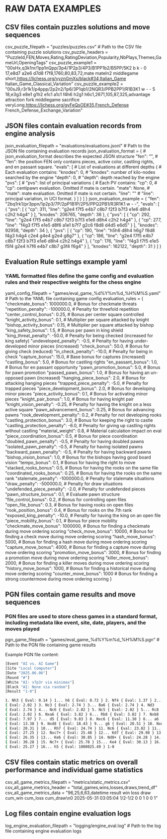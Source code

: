 ﻿# RAW DATA EXAMPLES

## CSV files contain puzzles solutions and move sequences

csv_puzzle_filepath = "puzzles/puzzles.csv"  # Path to the CSV file containing puzzle solutions
csv_puzzle_headers = "PuzzleId,FEN,Moves,Rating,RatingDeviation,Popularity,NbPlays,Themes,GameUrl,OpeningTags"
csv_puzzle_example1 = "00sHx,q3k1nr/1pp1nQpp/3p4/1P2p3/4P3/B1PP1b2/B5PP/5K2 b k - 0 17,e8d7 a2e6 d7d8 f7f8,1760,80,83,72,mate mateIn2 middlegame short,https://lichess.org/yyznGmXs/black#34,Italian_Game Italian_Game_Classical_Variation"
csv_puzzle_example2 = "00sJ9,r3r1k1/p4ppp/2p2n2/1p6/3P1qb1/2NQR3/PPB2PP1/R1B3K1 w - - 5 18,e3g3 e8e1 g1h2 e1c1 a1c1 f4h6 h2g1 h6c1,2671,105,87,325,advantage attraction fork middlegame sacrifice veryLong,https://lichess.org/gyFeQsOE#35,French_Defense French_Defense_Exchange_Variation"

## JSON files contain evaluation records from engine analysis

json_evaluation_filepath = "evaluations/evaluations.jsonl"  # Path to the JSON file containing evaluation records
json_evaluation_format = {          # json_evaluation_format describes the expected JSON structure
    "fen": "",                      #   "fen": the position FEN only contains pieces, active color, castling rights, and en passant square.
    "evals": [                      #   List of evaluations at different depths
        {                           #   Each evaluation contains:
            "knodes": 0,            #       "knodes": number of kilo-nodes searched by the engine
            "depth": 0,             #       "depth": depth reached by the engine
            "pvs": [                #       "pvs": list of principal variations
                {                   #       Each PV contains:
                    "cp": 0,        #           "cp": centipawn evaluation. Omitted if mate is certain.
                    "mate": None,   #           "mate": mate evaluation. Omitted if mate is not certain.
                    "line": ""      #           "line": principal variation, in UCI format.
                }
            ]
        }
    ]
}
json_evaluation_example = {
  "fen": "2bq1rk1/pr3ppn/1p2p3/7P/2pP1B1P/2P5/PPQ2PB1/R3R1K1 w - -",
  "evals": [
    {
      "pvs": [
        {
          "cp": 311,
          "line": "g2e4 f7f5 e4b7 c8b7 f2f3 b7f3 e1e6 d8h4 c2h2 h4g4"
        }
      ],
      "knodes": 206765,
      "depth": 36
    },
    {
      "pvs": [
        {
          "cp": 292,
          "line": "g2e4 f7f5 e4b7 c8b7 f2f3 b7f3 e1e6 d8h4 c2h2 h4g4"
        },
        {
          "cp": 277,
          "line": "f4g3 f7f5 e1e5 d8f6 a1e1 b7f7 g2c6 f8d8 d4d5 e6d5"
        }
      ],
      "knodes": 92958,
      "depth": 34
    },
    {
      "pvs": [
        {
          "cp": 190,
          "line": "h5h6 d8h4 h6g7 f8d8 f4g3 h4g4 c2e4 g4e4 g2e4 g8g7"
        },
        {
          "cp": 186,
          "line": "g2e4 f7f5 e4b7 c8b7 f2f3 b7f3 e1e6 d8h4 c2h2 h4g4"
        },
        {
          "cp": 176,
          "line": "f4g3 f7f5 e1e5 f5f4 g2e4 h7f6 e4b7 c8b7 g3f4 f6g4"
        }
      ],
      "knodes": 162122,
      "depth": 31
    }
  ]
}

## Evaluation Rule settings example yaml

### YAML formatted files define the game config and evaluation rules and their respective weights for the chess engine

yaml_config_filepath = "games/eval_game_%d%Y%m%d_%H%M%S.yaml"  # Path to the YAML file containing game config
evaluation_rules = {
    "checkmate_bonus": 1000000.0,        # Bonus for checkmate threats
    "repetition_penalty": -100000.0,     # Penalty for threefold repetition
    "center_control_bonus": 0.25,        # Bonus per center square controlled
    "knight_activity_bonus": 0.1,        # Multiplier per square attacked by knight
    "bishop_activity_bonus": 0.15,       # Multiplier per square attacked by bishop
    "king_safety_bonus": 1.5,            # Bonus per pawn in king shield
    "king_threat_penalty": -50.0,        # Penalty for being checked (increased for king safety)
    "undeveloped_penalty": -0.5,         # Penalty for having under-developed minor pieces (increased)
    "check_bonus": 50.0,                 # Bonus for giving check (reduced)
    "in_check_penalty": -10.0,           # Penalty for being in check
    "capture_bonus": 15.0,               # Base bonus for captures (increased)
    "castling_bonus": 5.0,               # Bonus for castling rights
    "en_passant_bonus": 1.0,             # Bonus for en passant opportunity
    "pawn_promotion_bonus": 5.0,         # Bonus for pawn promotion
    "passed_pawn_bonus": 1.0,            # Bonus for having an un-opposed pawn (increased)
    "hanging_piece_bonus": 2.0,          # Bonus for attacking hanging pieces
    "trapped_piece_penalty": -5.0,       # Penalty for trapped pieces
    "piece_development_bonus": 2.0,      # Bonus for developing minor pieces
    "piece_activity_bonus": 0.1,         # Bonus for activating minor pieces
    "knight_pair_bonus": 1.0,            # Bonus for having knight pair
    "knight_vision_penalty": -0.25,      # Penalty for having the knight on a less active square
    "pawn_advancement_bonus": 0.25,      # Bonus for advancing pawns
    "rook_development_penalty": 0.2,     # Penalty for not developing rooks
    "castling_protection_bonus": 3.0,    # Bonus for keeping the right to castle
    "castling_protection_penalty": -6.0, # Penalty for giving up castling rights without castling
    "material_weight": 0.8,              # Material calculation impact on eval
    "piece_coordination_bonus": 0.5,     # Bonus for piece coordination
    "doubled_pawn_penalty": -0.5,        # Penalty for having doubled pawns
    "isolated_pawn_penalty": -0.5,       # Penalty for having isolated pawns
    "backward_pawn_penalty": -0.5,       # Penalty for having backward pawns
    "bishop_vision_bonus": 1.0,          # Bonus for the bishops having good board vision
    "tempo_bonus": 0.1,                  # Bonus for having the right to move
    "stacked_rooks_bonus": 0.5,          # Bonus for having the rooks on the same file
    "coordinated_rooks_bonus": 0.25,     # Bonus for having the rooks on the same rank
    "stalemate_penalty": -1000000.0,     # Penalty for stalemate situations
    "draw_penalty": -500000.0,           # Penalty for draw situations
    "undefended_piece_penalty": -2.0,    # Penalty for undefended pieces
    "pawn_structure_bonus": 0.1,         # Evaluate pawn structure
    "file_control_bonus": 0.2,           # Bonus for controlling open files
    "open_file_bonus": 0.3,              # Bonus for having rooks on open files
    "rook_position_bonus": 0.4,          # Bonus for rooks on the 7th rank
    "exposed_king_penalty": -10.0,       # Penalty for having the king on an open file
    "piece_mobility_bonus": 0.1,         # Bonus for piece mobility
    "checkmate_move_bonus": 1000000,     # Bonus for finding a checkmate during move ordering scoring
    "check_move_bonus": 10000,           # Bonus for finding a check move during move ordering scoring
    "hash_move_bonus": 5000,             # Bonus for finding a hash move during move ordering scoring
    "capture_move_bonus": 4000,          # Bonus for finding a capture move during move ordering scoring
    "promotion_move_bonus": 3000,        # Bonus for finding a promotion move during move ordering scoring
    "killer_move_bonus": 2000,           # Bonus for finding a killer moves during move ordering scoring
    "history_move_bonus": 1000,          # Bonus for finding a historical move during move ordering scoring
    "counter_move_bonus": 1000           # Bonus for finding a strong countermove during move ordering scoring
}

## PGN files contain game results and move sequences
### PGN files are used to store chess games in a standard format, including metadata like event, site, date, players, and the moves played

pgn_game_filepath = "games/eval_game_%d%Y%m%d_%H%M%S.pgn"  # Path to the PGN file containing game results

Example PGN file content:
```bash
[Event "AI vs. AI Game"]
[Site "Local Computer"]
[Date "2025.06.06"]
[Round "#"]
[White "AI: v7p3r via minimax"]
[Black "AI: None via random"]
[Result "1-0"]

1. Nh3 { Eval: 0.14 } 1... h6 { Eval: 0.72 } 2. Nf4 { Eval: 1.37 } 2... b5
{ Eval: 2.02 } 3. Nc3 { Eval: 2.74 } 3... Ba6 { Eval: 2.74 } 4. Nd3
{ Eval: 2.74 } 4... Nc6 { Eval: 2.02 } 5. Nc5 { Eval: 2.02 } 5... Rc8
{ Eval: 2.02 } 6. Nxa6 { Eval: 3.82 } 6... Rb8 { Eval: 3.82 } 7. Nxb8
{ Eval: 7.97 } 7... d5 { Eval: 9.83 } 8. Nxc6 { Eval: 11.30 } 8... a6
{ Eval: 13.38 } 9. Nxd8 { Eval: 18.43 } 9... g6 { Eval: 20.51 } 10. Nxd5
{ Eval: 20.31 } 10... Rh7 { Eval: 24.74 } 11. Nc6 { Eval: 23.82 } 11... f6
{ Eval: 27.25 } 12. Nxc7+ { Eval: 25.48 } 12... Kd7 { Eval: 29.98 } 13. Nxb5
{ Eval: 26.35 } 13... Ke6 { Eval: 30.85 } 14. Nd8+ { Eval: 24.28 } 14... Kd5
{ Eval: 30.28 } 15. Nc7+ { Eval: 25.78 } 15... Ke4 { Eval: 30.13 } 16. d4
{ Eval: 25.27 } 16... h5 { Eval: 1000025.49 } 1-0
```

## CSV files contain static metrics on overall performance and individual game statistics
csv_all_game_metrics_filepath = "metrics/static_metrics.csv"
csv_all_game_metrics_header = "total_games,wins,losses,draws,trend_df"
csv_all_game_metrics_data = "96,25,6,63,datetime   result  win  loss  draw  cum_win  cum_loss  cum_draw\n0  2025-05-31 03:05:04  1/2-1/2    0     0     1        0         0         1"

## Log files contain engine evaluation logs
log_engine_evaluation_filepath = "logging/engine_eval.log"  # Path to the log file containing engine evaluation logs

